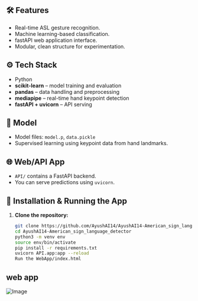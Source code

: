 
## 🛠️ Features

- Real-time ASL gesture recognition.
- Machine learning-based classification.
- fastAPI web application interface.
- Modular, clean structure for experimentation.

## ⚙️ Tech Stack

- Python
- **scikit-learn** – model training and evaluation  
- **pandas** – data handling and preprocessing  
- **mediapipe** – real-time hand keypoint detection  
- **fastAPI + uvicorn** – API serving  

## 🧠 Model

- Model files: `model.p`, `data.pickle`
- Supervised learning using keypoint data from hand landmarks.

## 🌐 Web/API App

- `API/` contains a FastAPI backend.
- You can serve predictions using `uvicorn`.

## 🚀 Installation & Running the App

1. **Clone the repository:**
   ```bash
   git clone https://github.com/AyushAI14/AyushAI14-American_sign_language_detector.git
   cd AyushAI14-American_sign_language_detector
   python3 -m venv env
   source env/bin/activate
   pip install -r requirements.txt
   uvicorn API.app:app --reload
   Run the WebApp/index.html
   ```
## web app
![Image](https://github.com/user-attachments/assets/d612f232-29d5-44b3-869a-5932949f5aa8)
